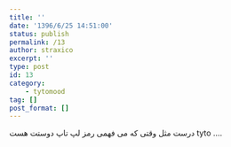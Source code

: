 ```yaml
---
title: ''
date: '1396/6/25 14:51:00'
status: publish
permalink: /13
author: straxico
excerpt: ''
type: post
id: 13
category:
    - tytomood
tag: []
post_format: []
---
```

<div>درست مثل وقتی که می فهمی رمز لپ تاپ دوستت هست tyto ….</div>